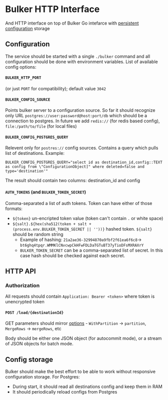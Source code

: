# Bulker HTTP Interface

And HTTP interface on top of Bulker Go intefarce with [persistent configuration](https://github.com/jitsucom/bulker/blob/main/bulker/bulker.go) storage



## Configuration

The service should be started with a single `./bulker` command and all configuration should be done with environment variables. List of available config options:

#### `BULKER_HTTP_PORT`

(or just `PORT` for compatibility); default value `3042`

#### `BULKER_CONFIG_SOURCE`

Points bulker server to a configuration source. So far it should recognize only URL `postgres://user:password@host:port/db` which should be a connection to postgres. In future we add `redis://` (for redis based config), `file:/path/to/file` (for local files) 

#### `BULKER_CONFIG_POSTGRES_QUERY`

Relevent only for `postres://` config sources. Contains a query which pulls list of destinations. Example:

```
BULKER_CONFIG_POSTGRES_QUERY="select id as destination_id,config::TEXT as config from \"ConfigurationObject]" where deleted=false and type='destination'"
```

The result should contain two columns: destination_id and config

#### `AUTH_TOKENS` (and `BULKER_TOKEN_SECRET`)

Comma-separated a list of auth tokens. Token can have either of those formats:

* `${token}` un-encripted token value (token can't contain `.` or white space)
* `${salt}.${hex(sha512(token + salt + (process.env.BULKER_TOKEN_SECRET || ''))}` hashed token. `${salt}` should be random string
  * Example of hashing: `21a2ae36-32994870a9fbf2f61ea6f6c8`→ `bt6ghq4tpqr.WMMKlCNvcwpCkHFwFDLDaTGTuBT37yTioDFsMXRAXrY`
  * `BULKER_TOKEN_SECRET` can be a comma-separated list of secret. In this case hash should be checked against each secret.



## HTTP API

### Authorization

All requests should contain `Application: Bearer <token>` where token is unencrypted token

#### `POST /load/{destinationId}`

GET parameters should mirror [options](https://github.com/jitsucom/bulker/blob/main/implementations/sql/options.go) - `WithPartition` →  `partition`, `MergeRows` → `mergeRows`, etc

Body should be either one JSON object (for autocommit mode), or a stream of JSON objects for batch mode.


## Config storage

Bulker should make the best effort to be able to work without responsive configuration storage. For Postgres:

* During start, it should read all destinations config and keep them in RAM
* It should periodically reload configs from Postgres



